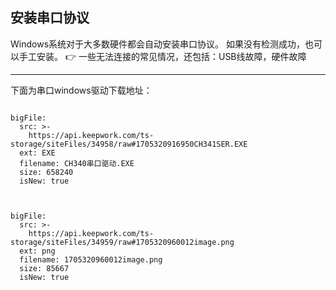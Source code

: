 ## 安装串口协议
Windows系统对于大多数硬件都会自动安装串口协议。 如果没有检测成功，也可以手工安装。 
:point_right: 一些无法连接的常见情况，还包括：USB线故障，硬件故障

---

下面为串口windows驱动下载地址：

 
```@BigFile

bigFile:
  src: >-
    https://api.keepwork.com/ts-storage/siteFiles/34958/raw#1705320916950CH341SER.EXE
  ext: EXE
  filename: CH340串口驱动.EXE
  size: 658240
  isNew: true
          
```

 
```@BigFile

bigFile:
  src: >-
    https://api.keepwork.com/ts-storage/siteFiles/34959/raw#1705320960012image.png
  ext: png
  filename: 1705320960012image.png
  size: 85667
  isNew: true
          
```
